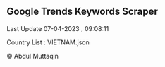 

## Google Trends Keywords Scraper 
 
Last Update 07-04-2023 , 09:08:11

Country List :
VIETNAM.json



© Abdul Muttaqin 
